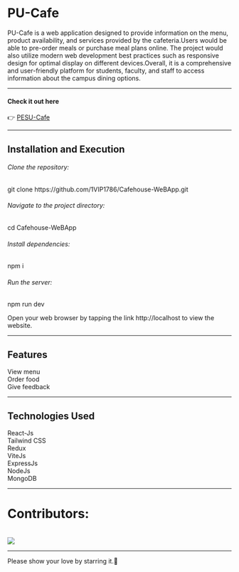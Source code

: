 <h1>PU-Cafe</h1>
PU-Cafe is a web application designed to provide information on the menu, product availability, and services provided by the cafeteria.Users would be able to pre-order meals or purchase meal plans online. The project would also utilize modern web development best practices such as responsive design for optimal display on different devices.Overall, it is a comprehensive and user-friendly platform for students, faculty, and staff to access information about the campus dining options.
<hr>
<h4>Check it out here</h4>
👉 <a href="https://pesu-cafe-zeta.vercel.app/">PESU-Cafe</a>
<hr>
<h2>Installation and Execution</h2>
<h6>Clone the repository:</h6>
git clone https://github.com/1VIP1786/Cafehouse-WeBApp.git
<h6>Navigate to the project directory:</h6>
cd Cafehouse-WeBApp
<h6>Install dependencies:</h6>
npm i
<h6>Run the server:</h6>
npm run dev
<p>Open your web browser by tapping the link http://localhost to view the website.</p>
<hr>
<h2>Features</h2>
View menu</br>
Order food</br>
Give feedback</br>
<hr>
<h2>Technologies Used</h2>
React-Js<br>
Tailwind CSS<br>
Redux<br>
ViteJs<br>
ExpressJs<br>
NodeJs<br>
MongoDB
<hr>
<h1>Contributors:</h1><br>
<a href="https://www.github.com/anubhav1433/PESU-Cafe/graphs/contributors"><img src="https://contrib.rocks/image?repo=anubhav1433/PESU-Cafe" /></a>
<hr>
Please show your love by starring it.🙂
